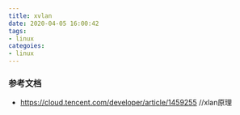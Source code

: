 ```yaml
---
title: xvlan
date: 2020-04-05 16:00:42
tags:
- linux
categoies:
- linux
---
```


### 参考文档
- https://cloud.tencent.com/developer/article/1459255  //xlan原理